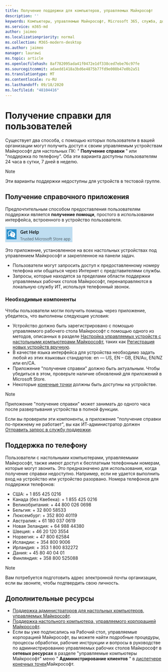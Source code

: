 ```yaml
---
title: Получение поддержки для компьютеров, управляемых Майкрософт
description: ''
keywords: Компьютеры, управляемые Майкрософт, Microsoft 365, служба, документация
ms.service: m365-md
author: jaimeo
ms.localizationpriority: normal
ms.collection: M365-modern-desktop
ms.author: jaimeo
manager: laurawi
ms.topic: article
ms.openlocfilehash: 8af782095ada41f0472e1df338ced7ebe76c97fe
ms.sourcegitcommit: adaedd1418a3bd6e4875b77fd9e008b47e0b2a51
ms.translationtype: MT
ms.contentlocale: ru-RU
ms.lasthandoff: 09/18/2020
ms.locfileid: "48104416"
---
```

# <a name="getting-help-for-users"></a>Получение справки для пользователей

Существует два способа, с помощью которых пользователи в вашей организации могут получить доступ к своим управляемым устройствам Майкрософт для настольных ПК: " **Получение справки** " или "поддержка по телефону". Оба эти варианта доступны пользователям 24 часа в сутки, 7 дней в неделю.
 
>[!NOTE]
>Эти варианты поддержки недоступны для устройств в тестовой группе.

## <a name="get-help-app"></a>Получение справочного приложения

Предпочтительным способом предоставления пользователям поддержки является **получение помощи**, простого в использовании интерфейса, встроенного в устройство пользователя.  

![Значок получения справочного приложения](../../media/get-help.png)

Это приложение, установленное на всех настольных устройствах под управлением Майкрософт и закрепленное на панели задач. 

- Пользователи могут запросить доступ к предоставленному номеру телефона или общаться через Интернет с представителями службы.
- Запросы, которые находятся за пределами области поддержки управляемых рабочих столов Майкрософт, перенаправляются в локальную службу ИТ, используя телефонный звонок.

### <a name="prerequisites"></a>Необходимые компоненты
Чтобы пользователи могли получить помощь через приложение, убедитесь, что выполнены следующие условия:

- Устройство должно быть зарегистрировано с помощью управляемого рабочего стола Майкрософт с помощью одного из методов, описанных в разделе [Настройка управляемых устройств с настольными компьютерами Майкрософт](../get-started/set-up-devices.md), таких как [Регистрация новых устройств вручную](../get-started/register-devices-self.md).
- В качестве языка интерфейса для устройства необходимо задать любой из этих языковых стандартов: en — US, EN – GB, EN/Au, EN/NZ или en/CA.
- Приложение "получение справки" должно быть актуальным. Чтобы убедиться в этом, проверьте наличие обновлений для приложений в Microsoft Store.
- Некоторые [конечные точки](../get-ready/network.md#endpoints-allowed-that-are-necessary-for-microsoft-managed-desktop) должны быть доступны на устройстве.

> [!NOTE]
> Приложение "получение справки" может занимать до одного часа после развертывания устройства в полной функции.

Если вы проверили эти компоненты, а приложение "получение справки по-прежнему не работает", вы как ИТ-администратор должен [Отправить запрос в службу поддержки](admin-support.md).

## <a name="phone-support"></a>Поддержка по телефону

Пользователи с настольными компьютерами, управляемыми Майкрософт, также имеют доступ к бесплатным телефонным номерам, которые могут звонить. Это предназначено для использования, когда получение справки недоступно. Например, если не удается выполнить вход на устройство или устройство разорвано. Номера телефонов для поддержки телефонов:

- США: + 1 855 425 0216
- Канада (без Квебека): + 1 855 425 0216
- Великобритания: + 44 800 026 0698
- Бельгия: + 32 800 58533
- Люксембург: + 352 800 40119
- Австралия: + 61 180 037 0619
- Новая Зеландия: + 64 988 44380
- Швеция: + 46 20 120 3554
- Норвегия: + 47 800 62584
- Исландии: + 354 800 9006
- Ирландия: + 353 1 800 832272
- Дания: + 45 80 40 04 01
- Финляндия: + 358 800 525088

>[!NOTE]
>Вам потребуется подготовить адрес электронной почты организации, если вы звоните, чтобы подтвердить свою личность. 

## <a name="additional-resources"></a>Дополнительные ресурсы
- [Поддержка администраторов для настольных компьютеров, управляемых Майкрософт](admin-support.md). 
- [Поддержка настольного компьютера, управляемого корпорацией Майкрософт](../service-description/support.md).
- Если вы уже подписались на Рабочий стол, управляемые корпорацией Майкрософт, вы можете найти подробные процедуры, процессы обработки, рабочие инструкции и вопросы в руководстве по администрированию управляемых рабочих столов Майкрософт в **сетевых ресурсах** в разделе "управляемые компьютеры Майкрософт" меню " **Администрирование клиентов** " в [диспетчере конечных точек](https://endpoint.microsoft.com/)Майкрософт.
